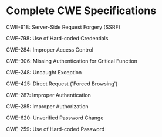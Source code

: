 

# Complete CWE Specifications

CWE-918: Server-Side Request Forgery (SSRF)

CWE-798: Use of Hard-coded Credentials

CWE-284: Improper Access Control

CWE-306: Missing Authentication for Critical Function

CWE-248: Uncaught Exception

CWE-425: Direct Request ('Forced Browsing')

CWE-287: Improper Authentication

CWE-285: Improper Authorization

CWE-620: Unverified Password Change

CWE-259: Use of Hard-coded Password